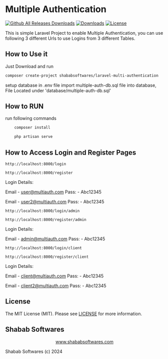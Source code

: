 # Multiple Authentication
[![Github All Releases Downloads](https://img.shields.io/github/downloads/shababsoftwares/laravel-multi-authentication/total.svg)](https://github.com/shababsoftwares/laravel-multi-authentication)
[![Downloads](https://poser.pugx.org/shababsoftwares/laravel-multi-authentication/d/total.svg)](https://github.com/shababsoftwares/laravel-multi-authentication)
[![License](https://poser.pugx.org/shababsoftwares/laravel-multi-authentication/license.svg)](LICENSE.md)

This is simple Laravel Project to enable Multiple Authentication, you can use following 3 different Urls to use Logins from 3 different Tables.

## How to Use it

Just Download and run 

```bash
composer create-project shababsoftwares/laravel-multi-authentication
```

setup database in .env file
import multiple-auth-db.sql file into database, File Located under 'database/multiple-auth-db.sql'
    
## How to RUN
    
run following commands

```bash
    composer install
```
```bash
    php artisan serve
```

## How to Access Login and Register Pages

`http://localhost:8000/login`

`http://localhost:8000/register`

Login Details:

Email - user@multiauth.com
Pass: - Abc12345

Email - user2@multiauth.com
Pass: - Abc12345

`http://localhost:8000/login/admin`

`http://localhost:8000/register/admin`

Login Details:

Email - admin@multiauth.com
Pass: - Abc12345

`http://localhost:8000/login/client`

`http://localhost:8000/register/client`

Login Details:

Email - client@multiauth.com
Pass: - Abc12345

Email - client2@multiauth.com
Pass: - Abc12345

## License

The MIT License (MIT). Please see [LICENSE](LICENSE.md) for more information.

## Shabab Softwares

<p align="center"><a href="https://www.shababsoftwares.com" target="_blank">www.shababsoftwares.com</a></p>

Shabab Softwares (c) 2024